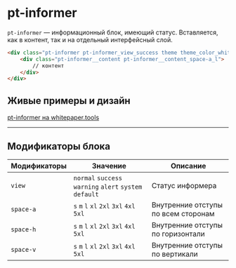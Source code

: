 # pt-informer

`pt-informer` — информационный блок, имеющий статус. Вставляется, как в контент, так и на отдельный интерфейсный слой.

```html
<div class="pt-informer pt-informer_view_success theme theme_color_whitepaper-success">
    <div class="pt-informer__content pt-informer__content_space-a_l">
        // контент
    </div>
</div>
```

## Живые примеры и дизайн

[pt-informer на whitepaper.tools](http://whitepaper.tools/doc.html#/pt-informer)

___


## Модификаторы блока

Модификаторы | Значение                                                | Описание
------------ | ------------------------------------------------------- | -----------------------------------
`view`       | `normal` `success` `warning` `alert` `system` `default` | Статус информера
`space-a`    | `s` `m` `l` `xl` `2xl` `3xl` `4xl` `5xl`                | Внутренние отступы по всем сторонам
`space-h`    | `s` `m` `l` `xl` `2xl` `3xl` `4xl` `5xl`                | Внутренние отступы по горизонтали
`space-v`    | `s` `m` `l` `xl` `2xl` `3xl` `4xl` `5xl`                | Внутренние отступы по вертикали